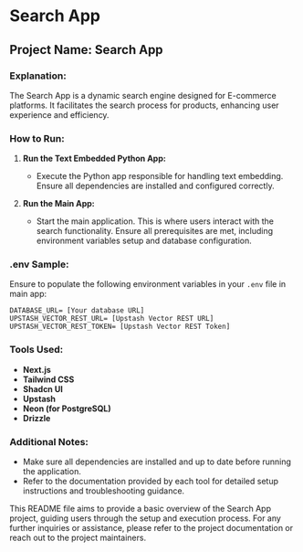 # Search App

## Project Name: Search App

### Explanation:

The Search App is a dynamic search engine designed for E-commerce platforms. It facilitates the search process for products, enhancing user experience and efficiency.

### How to Run:

1. **Run the Text Embedded Python App:**

   - Execute the Python app responsible for handling text embedding. Ensure all dependencies are installed and configured correctly.

2. **Run the Main App:**
   - Start the main application. This is where users interact with the search functionality. Ensure all prerequisites are met, including environment variables setup and database configuration.

### .env Sample:

Ensure to populate the following environment variables in your `.env` file in main app:

```.env
DATABASE_URL= [Your database URL]
UPSTASH_VECTOR_REST_URL= [Upstash Vector REST URL]
UPSTASH_VECTOR_REST_TOKEN= [Upstash Vector REST Token]
```

### Tools Used:

- **Next.js**
- **Tailwind CSS**
- **Shadcn UI**
- **Upstash**
- **Neon (for PostgreSQL)**
- **Drizzle**

### Additional Notes:

- Make sure all dependencies are installed and up to date before running the application.
- Refer to the documentation provided by each tool for detailed setup instructions and troubleshooting guidance.

This README file aims to provide a basic overview of the Search App project, guiding users through the setup and execution process. For any further inquiries or assistance, please refer to the project documentation or reach out to the project maintainers.
